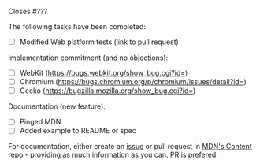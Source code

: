 Closes #???

The following tasks have been completed:

 * [ ] Modified Web platform tests (link to pull request)

Implementation commitment (and no objections):

 * [ ] WebKit (https://bugs.webkit.org/show_bug.cgi?id=)
 * [ ] Chromium (https://bugs.chromium.org/p/chromium/issues/detail?id=)
 * [ ] Gecko (https://bugzilla.mozilla.org/show_bug.cgi?id=)

Documentation (new feature):

 * [ ] Pinged MDN
 * [ ] Added example to README or spec

For documentation, either create an [issue](https://github.com/mdn/content/issues) or pull request in [MDN's Content](https://github.com/mdn/content) repo  - providing as much information as you can. PR is prefered.
